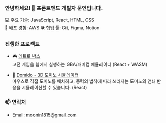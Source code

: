 ### 안녕하세요! 👋 프론트엔드 개발자 문인입니다.

💻 주요 기술: JavaScript, React, HTML, CSS  
🚀 배포 경험: AWS
🛠 협업 툴: Git, Figma, Notion


### 진행한 프로젝트

- 🎮 [레트로 박스](https://github.com/moonin1228/retrobox)  
  고전 게임을 웹에서 실행하는 GBA/패미컴 에뮬레이터 (React + WASM)

- 🎲 [Domido - 3D 도미노 시뮬레이터](https://github.com/Domi-do/Domido) <br>
  마우스로 직접 도미노를 배치하고, 중력의 법칙에 따라 쓰러지는 도미노의 연쇄 반응을 시뮬레이션할 수 있습니다. (React)



### 📫 연락처

- Email: moonin1815@gmail.com  
